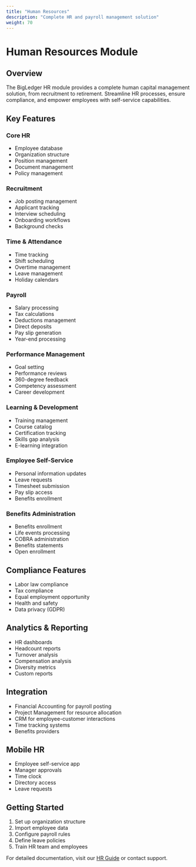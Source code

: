 ```yaml
---
title: "Human Resources"
description: "Complete HR and payroll management solution"
weight: 70
---
```


# Human Resources Module

## Overview

The BigLedger HR module provides a complete human capital management solution, from recruitment to retirement. Streamline HR processes, ensure compliance, and empower employees with self-service capabilities.

## Key Features

### Core HR
- Employee database
- Organization structure
- Position management
- Document management
- Policy management

### Recruitment
- Job posting management
- Applicant tracking
- Interview scheduling
- Onboarding workflows
- Background checks

### Time & Attendance
- Time tracking
- Shift scheduling
- Overtime management
- Leave management
- Holiday calendars

### Payroll
- Salary processing
- Tax calculations
- Deductions management
- Direct deposits
- Pay slip generation
- Year-end processing

### Performance Management
- Goal setting
- Performance reviews
- 360-degree feedback
- Competency assessment
- Career development

### Learning & Development
- Training management
- Course catalog
- Certification tracking
- Skills gap analysis
- E-learning integration

### Employee Self-Service
- Personal information updates
- Leave requests
- Timesheet submission
- Pay slip access
- Benefits enrollment

### Benefits Administration
- Benefits enrollment
- Life events processing
- COBRA administration
- Benefits statements
- Open enrollment

## Compliance Features

- Labor law compliance
- Tax compliance
- Equal employment opportunity
- Health and safety
- Data privacy (GDPR)

## Analytics & Reporting

- HR dashboards
- Headcount reports
- Turnover analysis
- Compensation analysis
- Diversity metrics
- Custom reports

## Integration

- Financial Accounting for payroll posting
- Project Management for resource allocation
- CRM for employee-customer interactions
- Time tracking systems
- Benefits providers

## Mobile HR

- Employee self-service app
- Manager approvals
- Time clock
- Directory access
- Leave requests

## Getting Started

1. Set up organization structure
2. Import employee data
3. Configure payroll rules
4. Define leave policies
5. Train HR team and employees

For detailed documentation, visit our [HR Guide](/docs/hr/) or contact support.